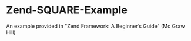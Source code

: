 Zend-SQUARE-Example
===================

An example provided in "Zend Framework: A Beginner’s Guide" (Mc Graw Hill)
